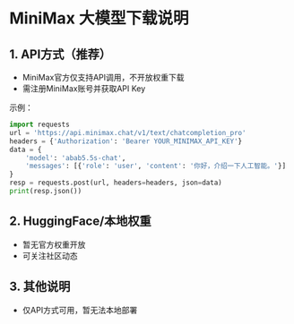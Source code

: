 # MiniMax 大模型下载说明

## 1. API方式（推荐）
- MiniMax官方仅支持API调用，不开放权重下载
- 需注册MiniMax账号并获取API Key

示例：
```python
import requests
url = 'https://api.minimax.chat/v1/text/chatcompletion_pro'
headers = {'Authorization': 'Bearer YOUR_MINIMAX_API_KEY'}
data = {
    'model': 'abab5.5s-chat',
    'messages': [{'role': 'user', 'content': '你好，介绍一下人工智能。'}]
}
resp = requests.post(url, headers=headers, json=data)
print(resp.json())
```

## 2. HuggingFace/本地权重
- 暂无官方权重开放
- 可关注社区动态

## 3. 其他说明
- 仅API方式可用，暂无法本地部署 